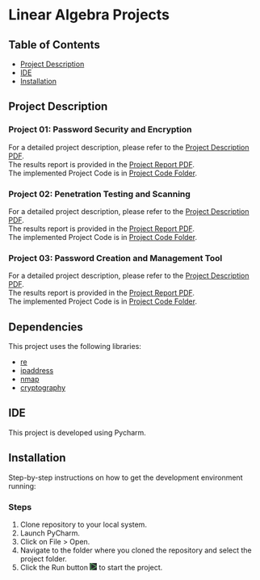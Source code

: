 # Linear Algebra Projects

## Table of Contents
- [Project Description](#project-description)
- [IDE](#ide)
- [Installation](#installation)

## Project Description

### Project 01: Password Security and Encryption
For a detailed project description, please refer to the [Project Description PDF](./Prj1.pdf). <br />
The results report is provided in the [Project Report PDF](./Prj1_Nazari_9931061.pdf). <br />
The implemented Project Code is in [Project Code Folder](./SecurityCourseProject01).

### Project 02: Penetration Testing and Scanning
For a detailed project description, please refer to the [Project Description PDF](./Prj2.pdf). <br />
The results report is provided in the [Project Report PDF](./Prj2_Nazari_9931061.pdf). <br />
The implemented Project Code is in [Project Code Folder](./SecurityCourseProject02).

### Project 03: Password Creation and Management Tool
For a detailed project description, please refer to the [Project Description PDF](./Prj3.pdf). <br />
The results report is provided in the [Project Report PDF](./Prj3_Nazari_9931061.pdf). <br />
The implemented Project Code is in [Project Code Folder](./SecurityProject3).

## Dependencies
This project uses the following libraries:

- [re](https://numpy.org/)
- [ipaddress](https://matplotlib.org/)
- [nmap]()
- [cryptography]()

## IDE
This project is developed using Pycharm.

## Installation
Step-by-step instructions on how to get the development environment running:

### Steps
1. Clone repository to your local system.
2. Launch PyCharm.
3. Click on File > Open.
4. Navigate to the folder where you cloned the repository and select the project folder.
5. Click the Run button ![Run Image](./Pycharm_Run.PNG) to start the project.
